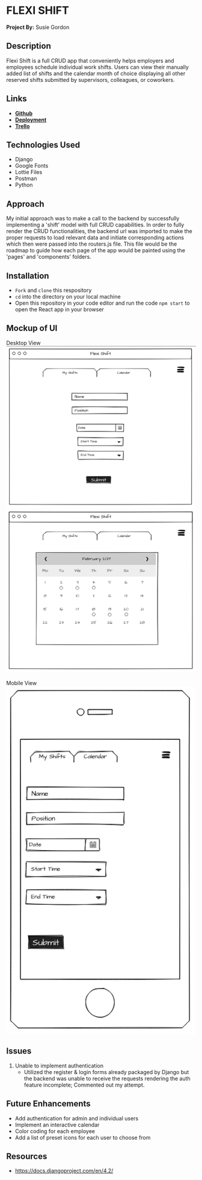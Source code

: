 # FLEXI SHIFT 
**Project By:** Susie Gordon

## Description
Flexi Shift is a full CRUD app that conveniently helps employers and employees schedule individual work shifts. Users can view their manually added list of shifts and the calendar month of choice displaying all other reserved shifts submitted by supervisors, colleagues, or coworkers. 

## Links
- [**Github**](https://github.com/choisus08/project_4_frontend)
- [**Deployment**](https://project-4-frontend-tau.vercel.app/)
- [**Trello**](https://trello.com/b/SYwaLdsk/flexi-shift)

## Technologies Used
- Django
- Google Fonts
- Lottie Files
- Postman
- Python

## Approach
My initial approach was to make a call to the backend by successfully implementing a 'shift' model with full CRUD capabilities. In order to fully render the CRUD functionalities, the backend url was imported to make the proper requests to load relevant data and initiate corresponding actions which then were passed into the routers.js file. This file would be the roadmap to guide how each page of the app would be painted using the 'pages' and 'components' folders. 

## Installation
- `Fork` and `clone` this respository
- `cd` into the directory on your local machine
- Open this repository in your code editor and run the code `npm start` to open the React app in your browser

## Mockup of UI <br>
Desktop View <img src= "./public/ui_desktop.png" alt="Desktop UI">
<img src= "./public/ui_desktop2.png" alt="Desktop UI"> 
</br>
</br>
Mobile View <br>
<img src= "./public/ui_mobile.png" alt="Mobile UI">
</br>

## Issues 
1. Unable to implement authentication
    - Utilized the register & login forms already packaged by Django but the backend was unable to receive the requests rendering the auth feature incomplete; Commented out my attempt.


## Future Enhancements
- Add authentication for admin and individual users
- Implement an interactive calendar
- Color coding for each employee
- Add a list of preset icons for each user to choose from

## Resources 
- https://docs.djangoproject.com/en/4.2/